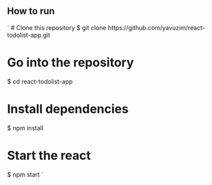 <h2>How to run</h2>
`
# Clone this repository
$ git clone https://github.com/yavuzim/react-todolist-app.git

# Go into the repository
$ cd react-todolist-app

# Install dependencies
$ npm install

# Start the react
$ npm start
`
